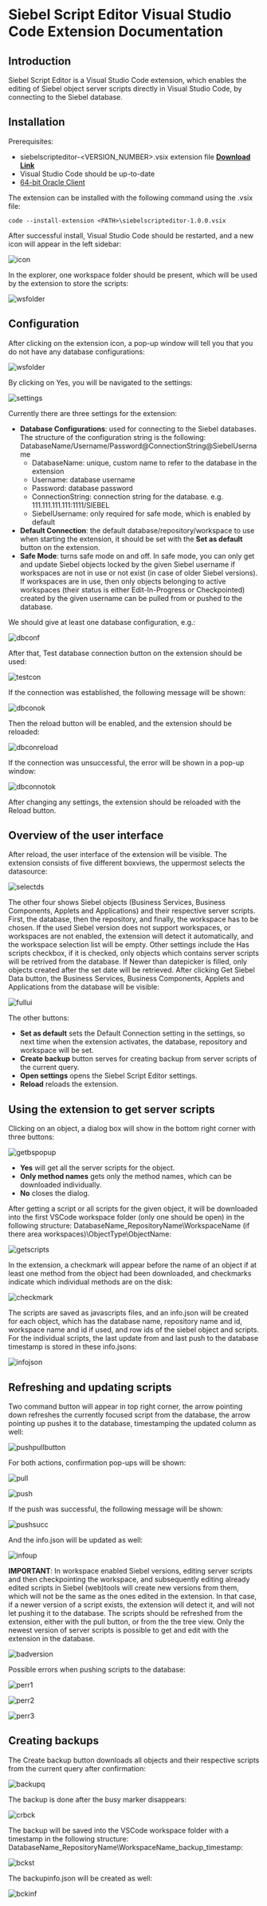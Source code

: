 # Siebel Script Editor Visual Studio Code Extension Documentation

## Introduction
Siebel Script Editor is a Visual Studio Code extension, which enables the editing of Siebel object server scripts directly in Visual Studio Code, by connecting to the Siebel database.

## Installation
Prerequisites:
- siebelscripteditor-\<VERSION_NUMBER\>.vsix extension file [__Download Link__](https://github.com/endoit/siebelScriptsEditor/raw/main/siebelscripteditor-1.0.0.vsix)
-	Visual Studio Code should be up-to-date
-	[64-bit Oracle Client](https://www.oracle.com/database/technologies/instant-client/downloads.html)

The extension can be installed with the following command using the .vsix file:
```
code --install-extension <PATH>\siebelscripteditor-1.0.0.vsix
```
After successful install, Visual Studio Code should be restarted, and a new icon will appear in the left sidebar:

![icon](/features/documentation/icon.PNG)

In the explorer, one workspace folder should be present, which will be used by the extension to store the scripts:

![wsfolder](/features/documentation/ws.png)

## Configuration
After clicking on the extension icon, a pop-up window will tell you that you do not have any database configurations:

![wsfolder](/features/documentation/nodbconf.PNG)

By clicking on Yes, you will be navigated to the settings:

![settings](/features/documentation/settings.PNG)

Currently there are three settings for the extension:
- __Database Configurations__: used for connecting to the Siebel databases. The structure of the configuration string is the following: DatabaseName/Username/Password@ConnectionString@SiebelUsername
  - DatabaseName: unique, custom name to refer to the database in the extension
  - Username: database username
  - Password: database password
  - ConnectionString: connection string for the database. e.g. 111.111.111.111:1111/SIEBEL
  - SiebelUsername: only required for safe mode, which is enabled by default
- __Default Connection__: the default database/repository/workspace to use when starting the extension, it should be set with the __Set as default__ button on the extension.
- __Safe Mode__: turns safe mode on and off. In safe mode, you can only get and update Siebel objects locked by the given Siebel username if workspaces are not in use or not exist (in case of older Siebel versions). If workspaces are in use, then only objects belonging to active workspaces (their status is either Edit-In-Progress or Checkpointed) created by the given username can be pulled from or pushed to the database.

We should give at least one database configuration, e.g.:

![dbconf](/features/documentation/dbconf.PNG)

After that, Test database connection button on the extension should be used:

![testcon](/features/documentation/testcon.PNG)

If the connection was established, the following message will be shown:

![dbconok](/features/documentation/dbconok.PNG)

Then the reload button will be enabled, and the extension should be reloaded:

![dbconreload](/features/documentation/dbconreload.PNG)

If the connection was unsuccessful, the error will be shown in a pop-up window:

![dbconnotok](/features/documentation/dbconnotok.PNG)

After changing any settings, the extension should be reloaded with the Reload button.

## Overview of the user interface
After reload, the user interface of the extension will be visible. The extension consists of five different boxviews, the uppermost selects the datasource:

![selectds](/features/documentation/selectds.PNG)

The other four shows Siebel objects (Business Services, Business Components, Applets and Applications) and their respective server scripts. First, the database, then the repository, and finally, the workspace has to be chosen. If the used Siebel version does not support workspaces, or workspaces are not enabled, the extension will detect it automatically, and the workspace selection list will be empty. Other settings include the Has scripts checkbox, if it is checked, only objects which contains server scripts will be retrived from the database. If Newer than datepicker is filled, only objects created after the set date will be retrieved. After clicking Get Siebel Data button, the Business Services, Business Components, Applets and Applications from the database will be visible:

![fullui](/features/documentation/fullui.PNG)

The other buttons:
- __Set as default__ sets the Default Connection setting in the settings, so next time when the extension activates, the database, repository and workspace will be set.
- __Create backup__ button serves for creating backup from server scripts of the current query.
- __Open settings__ opens the Siebel Script Editor settings.
- __Reload__ reloads the extension.

## Using the extension to get server scripts
Clicking on an object, a dialog box will show in the bottom right corner with three buttons:

![getbspopup](/features/documentation/getbspopup.PNG)

- __Yes__ will get all the server scripts for the object.
- __Only method names__ gets only the method names, which can be downloaded individually.
- __No__ closes the dialog.

After getting a script or all scripts for the given object, it will be downloaded into the first VSCode workspace folder (only one should be open) in the following structure: DatabaseName_RepositoryName\WorkspaceName (if there area workspaces)\ObjectType\ObjectName:

![getscripts](/features/documentation/getscripts.PNG)

In the extension, a checkmark will appear before the name of an object if at least one method from the object had been downloaded, and checkmarks indicate which individual methods are on the disk:

![checkmark](/features/documentation/checkmark.PNG)

The scripts are saved as javascripts files, and an info.json will be created for each object, which has the database name, repository name and id, workspace name and id if used, and row ids of the siebel object and scripts. For the individual scripts, the last update from and last push to the database timestamp is stored in these info.jsons:

![infojson](/features/documentation/infojson.PNG)

## Refreshing and updating scripts
Two command button will appear in top right corner, the arrow pointing down refreshes the currently focused script from the database, the arrow pointing up pushes it to the database, timestamping the updated column as well:

![pushpullbutton](/features/documentation/pushpullbutton.PNG)

For both actions, confirmation pop-ups will be shown:

![pull](/features/documentation/pull.PNG)

![push](/features/documentation/push.PNG)

If the push was successful, the following message will be shown:

![pushsucc](/features/documentation/pushsucc.PNG)

And the info.json will be updated as well:

![infoup](/features/documentation/infoup.PNG)

__IMPORTANT__: In workspace enabled Siebel versions, editing server scripts and then checkpointing the workspace, and subsequently editing already edited scripts in Siebel (web)tools will create new versions from them, which will not be the same as the ones edited in the extension. In that case, if a newer version of a script exists, the extension will detect it, and will not let pushing it to the database. The scripts should be refreshed from the extension, either with the pull button, or from the the tree view. Only the newest version of server scripts is possible to get and edit with the extension in the database.

![badversion](/features/documentation/badversion.PNG)

Possible errors when pushing scripts to the database:

![perr1](/features/documentation/perr1.PNG)

![perr2](/features/documentation/perr2.PNG)

![perr3](/features/documentation/perr3.PNG)

## Creating backups
The Create backup button downloads all objects and their respective scripts from the current query after confirmation:

![backupq](/features/documentation/backupq.PNG)

The backup is done after the busy marker disappears: 

![crbck](/features/documentation/crbck.PNG)

The backup will be saved into the VSCode workspace folder with a timestamp in the following structure: DatabaseName_RepositoryName\WorkspaceName_backup_timestamp:

![bckst](/features/documentation/bckst.PNG)

The backupinfo.json will be created as well:

![bckinf](/features/documentation/bckinf.PNG)
